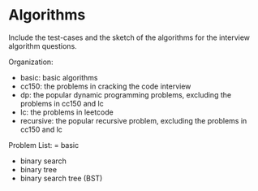 Algorithms
=========

Include the test-cases and the sketch of the algorithms for the interview algorithm questions.

Organization:

* basic: basic algorithms
* cc150: the problems in cracking the code interview
* dp: the popular dynamic programming problems, excluding the problems in cc150 and lc
* lc: the problems in leetcode
* recursive: the popular recursive problem, excluding the problems in cc150 and lc

Problem List: 
= basic
* binary search
* binary tree
* binary search tree (BST)
